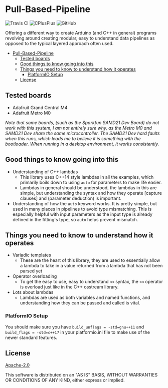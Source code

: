# Pull-Based-Pipeline
![Travis CI](https://img.shields.io/travis/com/TSprech/Pull-Based-Pipeline?logo=Travis-CI&logoColor=FFFFFF&style=flat&link=https://travis-ci.com/github/TSprech/Pull-Based-Pipeline) ![CPlusPlus](https://img.shields.io/badge/Version-C%2B%2B17-blue?logo=c%2B%2B&style=flat) ![GitHub](https://img.shields.io/github/license/TSprech/Pull-Based-Pipeline?color=%23D22128&logo=apache)

Offering a different way to create Arduino (and C++ in general) programs revolving around creating modular, easy to understand data pipelines as opposed to the typical layered approach often used.

- [Pull-Based-Pipeline](#pull-based-pipeline)
  - [Tested boards](#tested-boards)
  - [Good things to know going into this](#good-things-to-know-going-into-this)
  - [Things you need to know to understand how it operates](#things-you-need-to-know-to-understand-how-it-operates)
    - [PlatformIO Setup](#platformio-setup)
  - [License](#license)

## Tested boards
- Adafruit Grand Central M4
- Adafruit Metro M0

*Note that some boards, (such as the Sparkfun SAMD21 Dev Board) do not work with this system, I am not entirely sure why, as the Metro M0 and SAMD21 Dev share the same microcontroller. The SAMD21 Dev hard faults when this runs, which leads me to believe it is something with the bootloader. When running in a desktop environment, it works consistently.*

## Good things to know going into this
- Understanding of C++ lambdas
  - This library uses C++14 style lambdas in all the examples, which primarily boils down to using `auto` for parameters to make life easier.
  - Lambdas in general should be understood, the lambdas in this are simple, but understanding the syntax and how they operate [capture clauses] and (parameter deduction) is important.
- Understanding of how the `auto` keyword works. It is pretty simple, but used in many places in pipelines to avoid type mismatching. This is especially helpful with input parameters as the input type is already defined in the fitting's type, so `auto` helps prevent mismatch.
## Things you need to know to understand how it operates
- Variadic templates
  - These are the heart of this library, they are used to essentially allow a lambda to take in a value returned from a lambda that has not been parsed yet
- Operator overloading
  - To get the easy to use, easy to understand `<<` syntax, the `<<` operator is overload just like in the C++ osstream library.
- Lots about lambdas
  - Lambdas are used as both variables and named functions, and understanding how they can be passed and called is vital.

### PlatformIO Setup
You should make sure you have `build_unflags = -std=gnu++11` and `build_flags = -std=c++17` in your platformio.ini file to make use of the newer standard features.

## License
[Apache-2.0](https://choosealicense.com/licenses/apache-2.0/)

This software is distributed on an "AS IS" BASIS, WITHOUT WARRANTIES OR CONDITIONS OF ANY KIND, either express or implied.